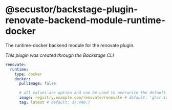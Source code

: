 # @secustor/backstage-plugin-renovate-backend-module-runtime-docker

The runtime-docker backend module for the renovate plugin.

_This plugin was created through the Backstage CLI_

```yaml
renovate:
  runtime:
    type: docker
    docker:
      pullImage: false

      # all values are option and can be used to overwrite the default values
      image: registry.example.com/renovate/renovate # default: 'ghcr.io/renovatebot/renovate'
      tag: latest # default: 37.440.7
```
